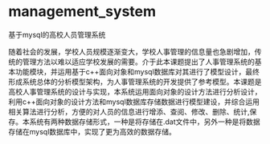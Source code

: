 # management_system
基于mysql的高校人员管理系统

随着社会的发展，学校人员规模逐渐变大，学校人事管理的信息量也急剧增加，传统的管理方法以难以适应学校发展的需要。介于此本课题提出了人事管理系统的基本功能模块，并运用基于c++面向对象和mysql数据库对其进行了模型设计，最终形成系统总体的分析模型架构，为人事管理系统的开发提供了参考模型。本课题是高校人事管理系统的设计与实现，本系统运用面向对象的设计方法进行分析设计，利用c++面向对象的设计方法和mysql数据库存储数据进行模型建设，并综合运用相关算法进行分析，方便的对人员的信息进行增添、查阅、修改、删除、统计,保存。本系统有两种数据存储形式，一种是将存储在.dat文件中，另外一种是将数据存储在mysql数据库中，实现了更为高效的数据存储。
